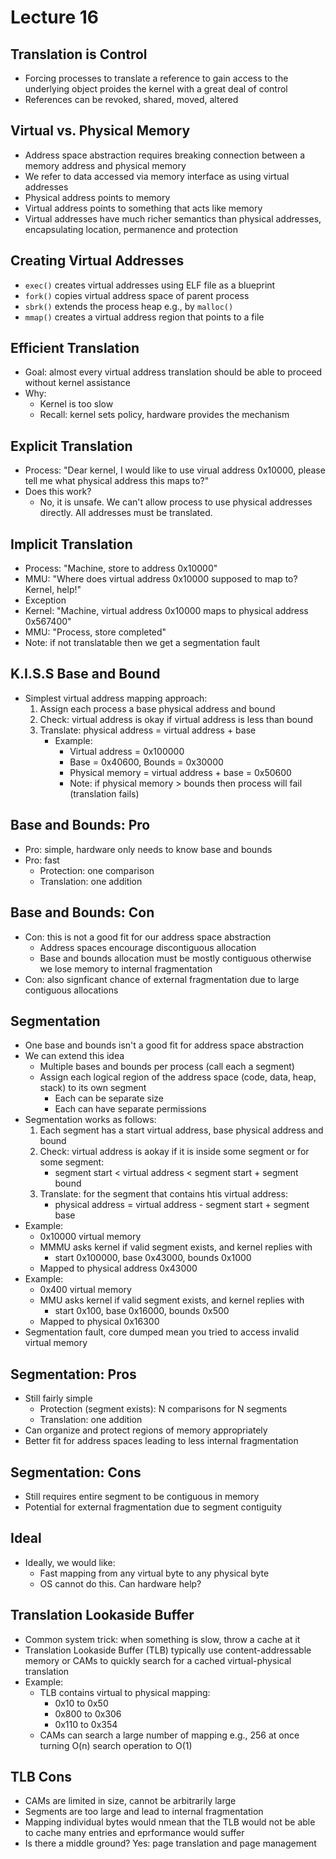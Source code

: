 # Lecture 16

## Translation is Control

- Forcing processes to translate a reference to gain access to the underlying object proides the kernel with a great deal of control
- References can be revoked, shared, moved, altered

## Virtual vs. Physical Memory

- Address space abstraction requires breaking connection between a memory address and physical memory
- We refer to data accessed via memory interface as using virtual addresses
- Physical address points to memory
- Virtual address points to something that acts like memory
- Virtual addresses have much richer semantics than physical addresses, encapsulating location, permanence and protection

## Creating Virtual Addresses

- `exec()` creates virtual addresses using ELF file as a blueprint
- `fork()` copies virtual address space of parent process
- `sbrk()` extends the process heap e.g., by `malloc()`
- `mmap()` creates a virtual address region that points to a file

## Efficient Translation

- Goal: almost every virtual address translation should be able to proceed without kernel assistance
- Why:
    * Kernel is too slow
    * Recall: kernel sets policy, hardware provides the mechanism

## Explicit Translation

- Process: "Dear kernel, I would like to use virual address 0x10000, please tell me what physical address this maps to?"
- Does this work?
    * No, it is unsafe. We can't allow process to use physical addresses directly. All addresses must be translated.

## Implicit Translation

- Process: "Machine, store to address 0x10000"
- MMU: "Where does virtual address 0x10000 supposed to map to? Kernel, help!"
- Exception
- Kernel: "Machine, virtual address 0x10000 maps to physical address 0x567400"
- MMU: "Process, store completed"
- Note: if not translatable then we get a segmentation fault

## K.I.S.S Base and Bound

- Simplest virtual address mapping approach:
    1. Assign each process a base physical address and bound
    2. Check: virtual address is okay if virtual address is less than bound
    3. Translate: physical address = virtual address + base
        * Example:
            + Virtual address = 0x100000
            + Base = 0x40600, Bounds = 0x30000
            + Physical memory = virtual address + base = 0x50600
            + Note: if physical memory > bounds then process will fail (translation fails)

## Base and Bounds: Pro

- Pro: simple, hardware only needs to know base and bounds
- Pro: fast
    * Protection: one comparison
    * Translation: one addition

## Base and Bounds: Con

- Con: this is not a good fit for our address space abstraction
    * Address spaces encourage discontiguous allocation
    * Base and bounds allocation must be mostly contiguous otherwise we lose memory to internal fragmentation
- Con: also signficant chance of external fragmentation due to large contiguous allocations

## Segmentation

- One base and bounds isn't a good fit for address space abstraction
- We can extend this idea
    * Multiple bases and bounds per process (call each a segment)
    * Assign each logical region of the address space (code, data, heap, stack) to its own segment
        + Each can be separate size
        + Each can have separate permissions
- Segmentation works as follows:
    1. Each segment has a start virtual address, base physical address and bound
    2. Check: virtual address is aokay if it is inside some segment or for some segment:
        + segment start < virtual address < segment start + segment bound
    3. Translate: for the segment that contains htis virtual address:
        + physical address = virtual address - segment start + segment base
- Example:
    * 0x10000 virtual memory
    * MMMU asks kernel if valid segment exists, and kernel replies with
        + start 0x100000, base 0x43000, bounds 0x1000
    * Mapped to physical address 0x43000
- Example:
    * 0x400 virtual memory
    * MMU asks kernel if valid segment exists, and kernel replies with
        + start 0x100, base 0x16000, bounds 0x500
    * Mapped to physical 0x16300
- Segmentation fault, core dumped mean you tried to access invalid virtual memory

## Segmentation: Pros

- Still fairly simple
    * Protection (segment exists): N comparisons for N segments
    * Translation: one addition
- Can organize and protect regions of memory appropriately
- Better fit for address spaces leading to less internal fragmentation

## Segmentation: Cons

- Still requires entire segment to be contiguous in memory
- Potential for external fragmentation due to segment contiguity

## Ideal

- Ideally, we would like:
    * Fast mapping from any virtual byte to any physical byte
    * OS cannot do this. Can hardware help?

## Translation Lookaside Buffer

- Common system trick: when something is slow, throw a cache at it
- Translation Lookaside Buffer (TLB) typically use content-addressable memory or CAMs to quickly search for a cached virtual-physical translation
- Example:
    * TLB contains virtual to physical mapping:
        + 0x10 to 0x50
        + 0x800 to 0x306
        + 0x110 to 0x354
    * CAMs can search a large number of mapping e.g., 256 at once turning O(n) search operation to O(1)

## TLB Cons

- CAMs are limited in size, cannot be arbitrarily large
- Segments are too large and lead to internal fragmentation
- Mapping individual bytes would nmean that the TLB would not be able to cache many entries and eprformance would suffer
- Is there a middle ground? Yes: page translation and page management